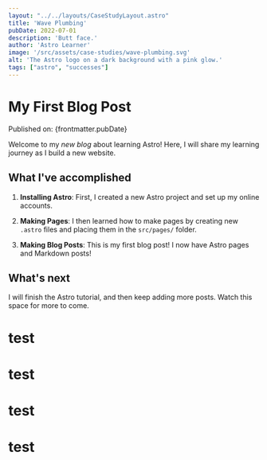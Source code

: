 ```yaml
---
layout: "../../layouts/CaseStudyLayout.astro"
title: 'Wave Plumbing'
pubDate: 2022-07-01
description: 'Butt face.'
author: 'Astro Learner'
image: '/src/assets/case-studies/wave-plumbing.svg'
alt: 'The Astro logo on a dark background with a pink glow.'
tags: ["astro", "successes"]
---
```



# My First Blog Post

Published on: {frontmatter.pubDate}

Welcome to my _new blog_ about learning Astro! Here, I will share my learning journey as I build a new website.

## What I've accomplished

1. **Installing Astro**: First, I created a new Astro project and set up my online accounts.

2. **Making Pages**: I then learned how to make pages by creating new `.astro` files and placing them in the `src/pages/` folder.

3. **Making Blog Posts**: This is my first blog post! I now have Astro pages and Markdown posts!

## What's next

I will finish the Astro tutorial, and then keep adding more posts. Watch this space for more to come.

<div class="card-grid">
<h1>test</h1>
<h1>test</h1>
<h1>test</h1>
<h1>test</h1>
</div>
